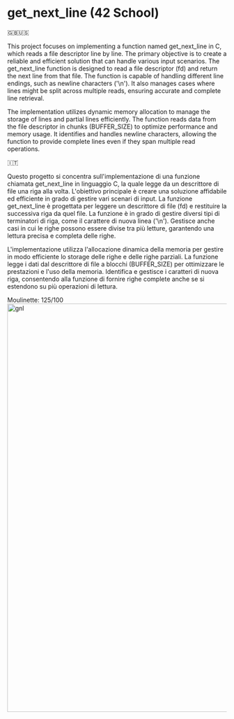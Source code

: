 # get_next_line (42 School)

🇬🇧🇺🇸

This project focuses on implementing a function named get_next_line in C, which reads a file descriptor line by line. 
The primary objective is to create a reliable and efficient solution that can handle various input scenarios.
The get_next_line function is designed to read a file descriptor (fd) and return the next line from that file. The function is capable of handling different line endings, such as newline characters ('\n'). It also manages cases where lines might be split across multiple reads, ensuring accurate and complete line retrieval.

The implementation utilizes dynamic memory allocation to manage the storage of lines and partial lines efficiently.
The function reads data from the file descriptor in chunks (BUFFER_SIZE) to optimize performance and memory usage.
It identifies and handles newline characters, allowing the function to provide complete lines even if they span multiple read operations.

🇮🇹

Questo progetto si concentra sull'implementazione di una funzione chiamata get_next_line in linguaggio C, la quale legge da un descrittore di file una riga alla volta. 
L'obiettivo principale è creare una soluzione affidabile ed efficiente in grado di gestire vari scenari di input.
La funzione get_next_line è progettata per leggere un descrittore di file (fd) e restituire la successiva riga da quel file. La funzione è in grado di gestire diversi tipi di terminatori di riga, come il carattere di nuova linea ('\n'). Gestisce anche casi in cui le righe possono essere divise tra più letture, garantendo una lettura precisa e completa delle righe.

L'implementazione utilizza l'allocazione dinamica della memoria per gestire in modo efficiente lo storage delle righe e delle righe parziali.
La funzione legge i dati dal descrittore di file a blocchi (BUFFER_SIZE) per ottimizzare le prestazioni e l'uso della memoria.
Identifica e gestisce i caratteri di nuova riga, consentendo alla funzione di fornire righe complete anche se si estendono su più operazioni di lettura.

Moulinette: 125/100
<img width="935" alt="gnl" src="https://github.com/chsassi/get_next_line-42/assets/146337608/f7f735be-da03-4b30-8b4a-3be0308433ac">
